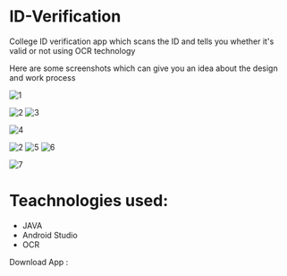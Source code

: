 # ID-Verification

College ID verification app which scans the ID and tells you whether it's valid or not using OCR technology

Here are some screenshots which can give you an idea about the design and work process

![1](https://github.com/pranaylachuluri/ID-Verification/assets/103355762/6fa8bf03-fbfb-4da4-bfab-4ebdae518ee1)

![2](https://github.com/pranaylachuluri/ID-Verification/assets/103355762/eedc64a1-9277-44d6-9d82-4a537e42d033)
![3](https://github.com/pranaylachuluri/ID-Verification/assets/103355762/990b519d-01d8-4de3-83f6-78db14b1983a)

![4](https://github.com/pranaylachuluri/ID-Verification/assets/103355762/263cfc4c-a3ea-4f39-a55b-188c8ccd5d84)

![2](https://github.com/pranaylachuluri/ID-Verification/assets/103355762/eedc64a1-9277-44d6-9d82-4a537e42d033)
![5](https://github.com/pranaylachuluri/ID-Verification/assets/103355762/dfc2dd05-a834-47ef-a94c-613e3106c58b) ![6](https://github.com/pranaylachuluri/ID-Verification/assets/103355762/c6bc2993-22fe-473f-a256-c0e900395ab1)

![7](https://github.com/pranaylachuluri/ID-Verification/assets/103355762/e41721dc-d60f-4888-b7ad-413db6f20c25)


# Teachnologies used:

- JAVA
- Android Studio
- OCR

Download App : 
